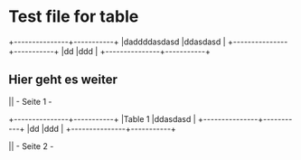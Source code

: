 # Test file for table

<!-- BEGIN OF TABLE -->

+---------------+-----------+
|daddddasdasd   |ddasdasd   |
+---------------+-----------+
|dd             |ddd        |
+---------------+-----------+

<!-- END OF TABLE -->

## Hier geht es weiter


|| - Seite 1 -

<!-- BEGIN OF TABLE -->

+---------------+-----------+
|Table 1        |ddasdasd   |
+---------------+-----------+
|dd             |ddd        |
+---------------+-----------+

<!-- END OF TABLE -->

|| - Seite 2 -
